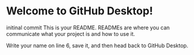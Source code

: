 # Welcome to GitHub Desktop!
initinal commit
This is your README. READMEs are where you can communicate what your project is and how to use it.

Write your name on line 6, save it, and then head back to GitHub Desktop.
